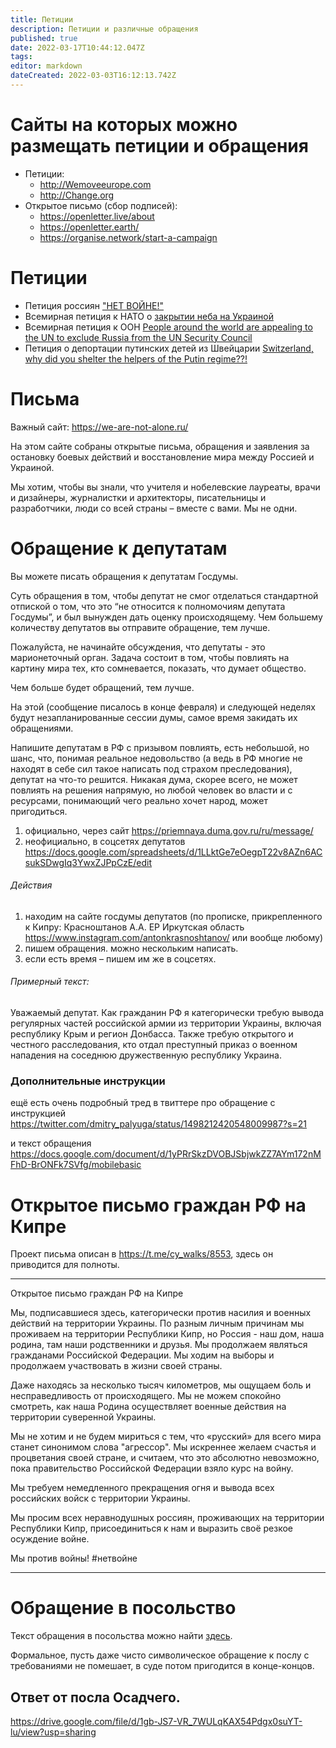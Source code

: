 ```yaml
---
title: Петиции
description: Петиции и различные обращения
published: true
date: 2022-03-17T10:44:12.047Z
tags: 
editor: markdown
dateCreated: 2022-03-03T16:12:13.742Z
---
```


# Сайты на которых можно размещать петиции и обращения
* Петиции:
	* http://Wemoveeurope.com
	* http://Change.org
* Открытое письмо (сбор подписей):
	* https://openletter.live/about
  * https://openletter.earth/
  * https://organise.network/start-a-campaign

# Петиции
* Петиция россиян ["НЕТ ВОЙНЕ!"](https://www.change.org/p/%D0%BE%D1%81%D1%82%D0%B0%D0%BD%D0%BE%D0%B2%D0%B8%D1%82%D1%8C-%D0%B2%D0%BE%D0%B9%D0%BD%D1%83-%D1%81-%D1%83%D0%BA%D1%80%D0%B0%D0%B8%D0%BD%D0%BE%D0%B9-2ce0a2d7-b957-4e23-981a-c67a26e2b0b7)
* Всемирная петиция к НАТО о [закрытии неба на Украиной](https://www.openpetition.eu/petition/online/people-around-the-world-ask-nato-to-close-the-airspace-over-ukraine)
* Всемирная петиция к ООН [People around the world are appealing to the UN to exclude Russia from the UN Security Council ](https://www.openpetition.eu/petition/online/people-around-the-world-are-appealing-to-the-un-to-exclude-russia-from-the-un-security-council)
* Петиция о депортации путинских детей из Швейцарии [Switzerland, why did you shelter the helpers of the Putin regime??! ](https://www.change.org/p/martin-hilti-schweiz-warum-hast-du-die-helfer-des-putin-regimes-unterschlupf-genommen?utm_content=cl_sharecopy_32652825_ru-RU%3A3&recruiter=1257362203&recruited_by_id=06900060-a304-11ec-bf47-254789e3e16c&utm_source=share_petition&utm_medium=copylink&utm_campaign=psf_combo_share_initial&utm_term=752ca548db5c402b9ae3d3e1e2192687&share_bandit_exp=initial-32652825-en-US)

# Письма
Важный сайт: https://we-are-not-alone.ru/

На этом сайте собраны открытые письма, обращения и заявления за остановку боевых действий и восстановление мира между Россией и Украиной. 

Мы хотим, чтобы вы знали, что учителя и нобелевские лауреаты, врачи и дизайнеры, журналистки и архитекторы,  писательницы и разработчики, люди со всей страны – вместе с вами. Мы не одни.

# Обращение к депутатам

Вы можете писать обращения к депутатам Госдумы.

Суть обращения в том, чтобы депутат не смог отделаться стандартной отпиской о том, что это “не относится к полномочиям депутата Госдумы”, и был вынужден дать оценку происходящему. Чем большему количеству депутатов вы отправите обращение, тем лучше.

Пожалуйста, не начинайте обсуждения, что депутаты - это марионеточный орган. Задача состоит в том, чтобы повлиять на картину мира тех, кто сомневается, показать, что думает общество.

Чем больше будет обращений, тем лучше.

На этой (сообщение писалось в конце февраля) и следующей неделях будут незапланированные сессии думы, самое время закидать их обращениями.

Напишите депутатам в РФ с призывом повлиять, есть небольшой, но шанс, что, понимая реальное недовольство (а ведь в РФ многие не находят в себе сил такое написать под страхом преследования), депутат на что-то решится. Никакая дума, скорее всего, не может повлиять на решения напрямую, но любой человек во власти и с ресурсами, понимающий чего реально хочет народ, может пригодиться.

1. официально, через сайт https://priemnaya.duma.gov.ru/ru/message/
1. неофициально, в соцсетях депутатов https://docs.google.com/spreadsheets/d/1LLktGe7eOegpT22v8AZn6ACsukSDwgIq3YwxZJPpCzE/edit

###### Действия
1. находим на сайте госдумы депутатов (по прописке, прикрепленного к Кипру: Красноштанов А.А.  ЕР  Иркутская область  https://www.instagram.com/antonkrasnoshtanov/ или вообще любому)
2. пишем обращения. можно нескольким написать.
3. если есть время – пишем им же в соцсетях.

###### Примерный текст:
Уважаемый депутат. Как гражданин РФ я категорически требую вывода регулярных частей российской армии из территории Украины, включая республику Крым и регион Донбасса. Также требую открытого и честного расследования, кто отдал преступный приказ о военном нападения на соседнюю дружественную республику Украина.

### Дополнительные инструкции
ещё есть очень подробный тред в твиттере про обращение с инструкцией
https://twitter.com/dmitry_palyuga/status/1498212420548009987?s=21

и текст обращения
https://docs.google.com/document/d/1yPRrSkzDVOBJSbjwkZZ7AYm172nMFhD-BrONFk7SVfg/mobilebasic

# Открытое письмо граждан РФ на Кипре

Проект письма описан в https://t.me/cy_walks/8553, здесь он приводится для полноты.

---
Открытое письмо граждан РФ на Кипре

Мы, подписавшиеся здесь, категорически против насилия и военных действий на территории Украины. По разным личным причинам мы проживаем на территории Республики Кипр, но Россия - наш дом, наша родина, там наши родственники и друзья. Мы продолжаем являться гражданами Российской Федерации. Мы ходим на выборы и продолжаем участвовать в жизни своей страны. 

Даже находясь за несколько тысяч километров, мы ощущаем боль и несправедливость от происходящего. Мы не можем спокойно смотреть, как наша Родина осуществляет военные действия на территории суверенной Украины. 

Мы не хотим и не будем мириться с тем, что «русский» для всего мира станет синонимом слова "агрессор". Мы искреннее желаем счастья и процветания своей стране, и считаем, что это абсолютно невозможно, пока правительство Российской Федерации взяло курс на войну. 

Мы требуем немедленного прекращения огня и вывода всех российских войск с территории Украины.

Мы просим всех неравнодушных россиян, проживающих на территории Республики Кипр, присоединиться к нам и выразить своё резкое осуждение войне. 

Мы против войны!
#нетвойне

---

# Обращение в посольство

Текст обращения в посольства можно найти [здесь](/petitions/embassy_letter).

Формальное, пусть даже чисто символическое обращение к послу с требованиями не помешает, в суде потом пригодится в конце-концов.

## Ответ от посла Осадчего.

https://drive.google.com/file/d/1gb-JS7-VR_7WULqKAX54Pdgx0suYT-lu/view?usp=sharing